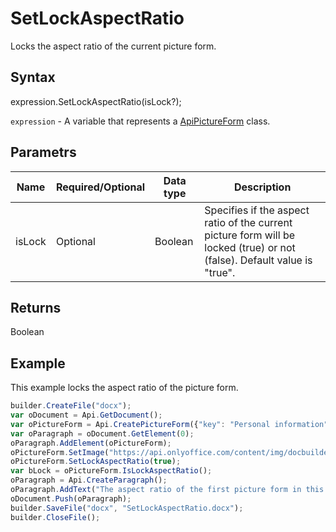 # SetLockAspectRatio

Locks the aspect ratio of the current picture form.

## Syntax

expression.SetLockAspectRatio(isLock?);

`expression` - A variable that represents a [ApiPictureForm](../ApiPictureForm.md) class.

## Parametrs

| **Name** | **Required/Optional** | **Data type** | **Description** |
| ------------- | ------------- | ------------- | ------------- |
| isLock | Optional | Boolean | Specifies if the aspect ratio of the current picture form will be locked (true) or not (false). Default value is "true". |

## Returns

Boolean

## Example

This example locks the aspect ratio of the picture form.

```javascript
builder.CreateFile("docx");
var oDocument = Api.GetDocument();
var oPictureForm = Api.CreatePictureForm({"key": "Personal information", "tip": "Upload your photo", "required": true, "placeholder": "Photo", "scaleFlag": "tooBig", "respectBorders": false, "shiftX": 50, "shiftY": 50});
var oParagraph = oDocument.GetElement(0);
oParagraph.AddElement(oPictureForm);
oPictureForm.SetImage("https://api.onlyoffice.com/content/img/docbuilder/examples/user-profile.png");
oPictureForm.SetLockAspectRatio(true);
var bLock = oPictureForm.IsLockAspectRatio();
oParagraph = Api.CreateParagraph();
oParagraph.AddText("The aspect ratio of the first picture form in this document is locked: " + bLock);
oDocument.Push(oParagraph);
builder.SaveFile("docx", "SetLockAspectRatio.docx");
builder.CloseFile();
```